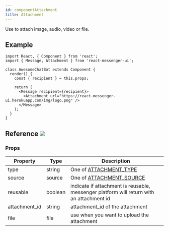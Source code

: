 ```yaml
---
id: componentAttachment
title: Attachment
---
```


Use to attach image, audio, video or file.

## Example

```BotWebPlayer path=attachment
import React, { Component } from 'react';
import { Message, Attachment } from 'react-messenger-ui';

class AwesomeChatBot extends Component {
  render() {
    const { recipient } = this.props;

    return (
      <Message recipient={recipient}>
        <Attachment url="https://react-messenger-ui.herokuapp.com/img/logo.png" />
      </Message>
    );
  }
}
```

## Reference [![](https://img.shields.io/badge/Messenger-Documentation-blue.svg)](https://developers.facebook.com/docs/messenger-platform/send-messages/saving-assets)


### Props

| Property | Type | Description |
| -------- | ---- | ----------- |
| type     | string | One of [ATTACHMENT_TYPE](constants.html#attachment-type)  |
| source     | source | One of [ATTACHMENT_SOURCE](constants.html#attachment-source)  |
| reusable | boolean | indicate if attachment is reusable, messenger platform will return with an attachment id
| attachment_id  | string | attachment_id of the attachment |
| file      | file | use when you want to upload the attachment  |
